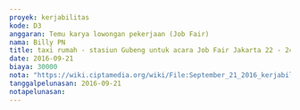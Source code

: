 ```yaml
---
proyek: kerjabilitas
kode: D3
anggaran: Temu karya lowongan pekerjaan (Job Fair)
nama: Billy PN
title: taxi rumah - stasiun Gubeng untuk acara Job Fair Jakarta 22 - 24 September 2016
date: 2016-09-21
biaya: 30000
nota: "https://wiki.ciptamedia.org/wiki/File:September_21_2016_kerjabilitas_D3_taxi_rumah_stasiun_billy.jpg"
tanggalpelunasan: 2016-09-21
notapelunasan:
---
```

